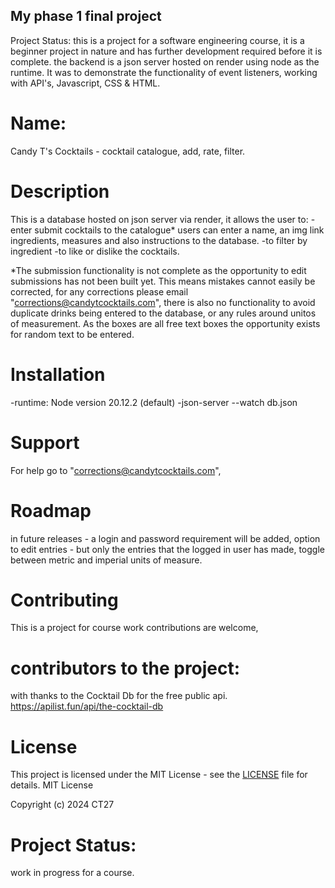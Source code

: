 ## My phase 1 final project

Project Status: this is a project for a software engineering course, it is a beginner project in nature and has further development required before it is complete. the backend is a json server hosted on render using node as the runtime. It was to demonstrate the functionality of event listeners, working with API's, Javascript, CSS & HTML.

# Name:

Candy T's Cocktails - cocktail catalogue, add, rate, filter.

# Description

This is a database hosted on json server via render, it allows the user to:
-enter submit cocktails to the catalogue\*
users can enter a name, an img link ingredients, measures and also instructions to the database.
-to filter by ingredient
-to like or dislike the cocktails.

\*The submission functionality is not complete as the opportunity to edit submissions has not been built yet. This means mistakes cannot easily be corrected, for any corrections please email "corrections@candytcocktails.com", there is also no functionality to avoid duplicate drinks being entered to the database, or any rules around unitos of measurement. As the boxes are all free text boxes the opportunity exists for random text to be entered.

# Installation

-runtime: Node version 20.12.2 (default)
-json-server --watch db.json

# Support

For help go to "corrections@candytcocktails.com",

# Roadmap

in future releases - a login and password requirement will be added, option to edit entries - but only the entries that the logged in user has made, toggle between metric and imperial units of measure.

# Contributing

This is a project for course work contributions are welcome,

# contributors to the project:

with thanks to the Cocktail Db for the free public api.
https://apilist.fun/api/the-cocktail-db

# License

This project is licensed under the MIT License - see the [LICENSE](LICENSE) file for details.
MIT License

Copyright (c) 2024 CT27

# Project Status:

work in progress for a course.
